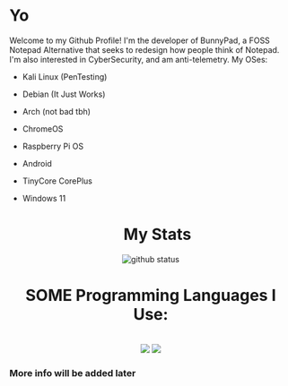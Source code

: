 # Yo
Welcome to my Github Profile! I'm the developer of BunnyPad, a FOSS Notepad Alternative that seeks to redesign how people think of Notepad.
I'm also interested in CyberSecurity, and am anti-telemetry.
My OSes:
- Kali Linux (PenTesting)
- Debian (It Just Works)
- Arch (not bad tbh)
- ChromeOS
- Raspberry Pi OS
- Android
- TinyCore CorePlus
- Windows 11

  <h1 align='center'>My Stats</h2>
<div align='center'>
  <img align='center' src="https://github-readme-stats.vercel.app/api?username=GarryStraitYT&layout=compact&show_icons=true&count_private=true&theme=dark" alt="github status"/>
</div>

<h1 align='center'><strong>SOME</strong> Programming Languages I Use:</h1>
<br>
<!--no questions asked-->
<div align='center'>
  <img src='https://img.shields.io/badge/-HTML-000000?logo=html5&logoColor=orange&style=for-the-badge'>
  <img src='[https://img.shields.io/badge/-HTML-000000?logo=html5&logoColor=orange&style=for-the-badge](https://img.shields.io/badge/-PYTHON-000000?logo=python&style=for-the-badge)'>
</div>

### More info will be added later
